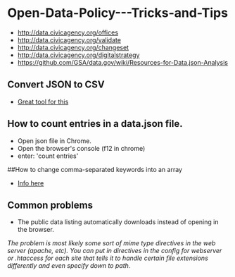 Open-Data-Policy---Tricks-and-Tips
==================================

* http://data.civicagency.org/offices  
* http://data.civicagency.org/validate  
* http://data.civicagency.org/changeset  
* http://data.civicagency.org/digitalstrategy   
* https://github.com/GSA/data.gov/wiki/Resources-for-Data.json-Analysis  

## Convert JSON to CSV
* [Great tool for this](http://konklone.io/json/)

## How to count entries in a data.json file.  
* Open json file in Chrome.  
* Open the browser's console (f12 in chrome)
* enter: 'count entries'

##How to change comma-separated keywords into an array

* [Info here](https://github.com/gbinal/Open-Data-Policy---Tricks-and-Tips/blob/master/reformatting_keywords.md)

## Common problems 
* The public data listing automatically downloads instead of opening in the browser.

_The problem is most likely some sort of mime type directives in the web server (apache, etc). You can put in directives in the config for webserver or .htaccess for each site that tells it to handle certain file extensions differently and even specify down to path._


















